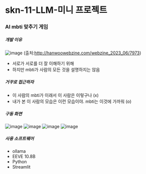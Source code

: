 # skn-11-LLM-미니 프로젝트
### AI mbti 맞추기 게임

##### 개발 이유
![image](https://github.com/user-attachments/assets/f5f78f43-3c73-44bb-bb91-1c014eb309f7)
(출처:http://hanwoowebzine.com/webzine_2023_06/7973)
- 서로가 서로를 더 잘 이해하기 위해
- 하지만 mbti가 사람의 모든 것을 설명하지는 않음

##### 거꾸로 접근하자
- 이 사람의 mbti가 이래서 이 사람은 이렇구나 (x)
- 내가 본 이 사람의 모습은 이런 모습이야. mbti는 이것에 가까워 (o)


##### 구동 화면
![image](https://github.com/user-attachments/assets/3d9331bb-b786-4141-952b-acd77873a49d)
![image](https://github.com/user-attachments/assets/08c595fb-23ca-4385-b507-c69b05a41865)
![image](https://github.com/user-attachments/assets/05a90d60-64d4-42c0-b61e-de5fae8800d2)
![image](https://github.com/user-attachments/assets/88f47f64-f6ad-42d1-be30-15a4da239ee5)


##### 사용 소프트웨어
- ollama
- EEVE 10.8B
- Python
- Streamlit

